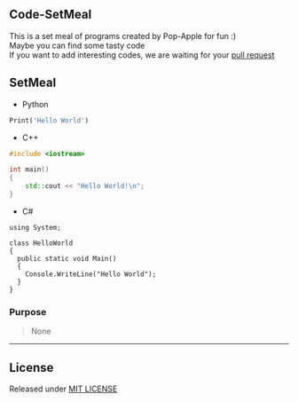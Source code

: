 ## Code-SetMeal

This is a set meal of programs created by Pop-Apple for fun :)  
Maybe you can find some tasty code  
If you want to add interesting codes, we are waiting for your [pull request](https://github.com/Pop-Apple/Code-SetMeal/pulls)  

## SetMeal

* Python
```python
Print('Hello World')
```

* C++
```cpp
#include <iostream>

int main()
{
    std::cout << "Hello World!\n";
}
```

* C#
```Csharp
using System;

class HelloWorld 
{
  public static void Main() 
  {
    Console.WriteLine("Hello World");
  }
}
```

### Purpose

> None

---

## License

Released under [MIT LICENSE](https://github.com/Pop-Apple/Code-SetMeal/blob/main/LICENSE)
